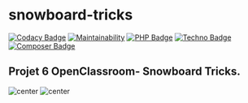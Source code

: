 # snowboard-tricks

[![Codacy Badge](https://api.codacy.com/project/badge/Grade/b407440e1f0a437a905a123798b71f68)](https://app.codacy.com/manual/samakunchan/snowboard-tricks?utm_source=github.com&utm_medium=referral&utm_content=samakunchan/snowboard-tricks&utm_campaign=Badge_Grade_Dashboard)
[![Maintainability](https://api.codeclimate.com/v1/badges/873938acb7a7a61b54af/maintainability)](https://codeclimate.com/github/samakunchan/snowboard-tricks/maintainability)
[![PHP Badge](https://img.shields.io/badge/Language-PHP-blueviolet)](https://www.php.net/docs.php)
[![Techno Badge](https://img.shields.io/badge/Technology-Symfony5-blue)](https://www.php.net/docs.php)
[![Composer Badge](https://img.shields.io/badge/Dependency-Composer-lightgrey)](https://www.php.net/docs.php)

## Projet 6 OpenClassroom- Snowboard Tricks.

![center](https://www.adventureconseil.com/wp-content/uploads/2019/01/openclassrooms.jpg)
![center](http://www.diapason-info.com/wp-content/uploads/2014/07/symfony_logo.png)
